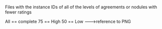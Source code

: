 Files with the instance IDs of all of the levels of agreements or nodules with fewer ratings

All == complete
75 == High
50 == Low
--->reference to PNG
